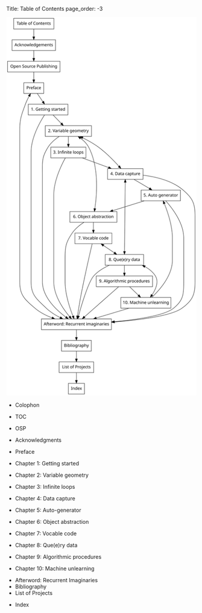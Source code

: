 Title: Table of Contents
page_order: -3

![](TOC.svg)
- Colophon
- TOC
- OSP
- Acknowledgments

- Preface
<!--* What kind of book is this?-->
<!--* So why aesthetic programming?-->
<!--* And software studies?-->
<!--* Open publishing-->
<!--* Flow of contents-->
<!--* The book object-->
- Chapter 1: Getting started
<!--* setup()-->
<!--* start()-->
<!--* Working environment:-->
   <!--* p5.js-->
   <!--* Code editor-->
<!--* My first program-->
<!--* Exercise in class-->
  <!--* Reading the web console "Hello World"-->
<!--* Reading the reference guide-->
<!--* Git-->
<!--* While()-->
<!--* MiniX: RunMe and ReadMe-->
<!--* Required reading-->
<!--* Further reading-->
- Chapter 2: Variable geometry
<!--* setup()-->
<!--* start()-->
<!--* Source code-->
<!--* Coordinates-->
<!--* Exercise in class-->
<!--* Variables-->
  <!--* Why use variables-->
<!--* Other functions-->
<!--* Conditional structures-->
  <!--* Relational operators-->
<!--* Basic arithmetic operators-->
<!--* Discussion in class-->
<!--* While()-->
<!--* MiniX: Geometric emoji-->
<!--* Required reading-->
<!--* Further reading-->
- Chapter 3: Infinite loops
<!--* setup()-->
<!--* start()-->
<!--* Exercise in class (Decode)-->
<!--* Source code-->
<!--* Function-->
<!--* Exercise in class-->
<!--* Transform-->
  <!--* push() and pop()-->
<!--* Exercise in class  -->
<!--* Asterisk Painting-->
  <!--* Source code-->
<!--* Exercise in class-->
<!--* Arrays-->
<!--* Conditional statements-->
<!--* Loops-->
<!--* While()-->
<!--* MiniX: Designing a throbber-->
<!--* Required reading-->
<!--* Further reading-->
- Chapter 4: Data capture
<!--* setup()-->
<!--* start()-->
<!--* Exercise in class (Decode)-->
<!--* Source code-->
<!--* DOM elements: creating and styling a button-->
<!--* Mouse capture-->
<!--* Keyboard capture-->
<!--* Audio capture-->
<!--* Face tracker-->
<!--* Exercise in class-->
<!--* The concept of capture-->
  <!--* Web analytics and heatmap-->
  <!--* Form elements-->
  <!--* Metrics of likes-->
  <!--* Voice and audio data-->
  <!--* Health tracker-->
<!--* While()-->
<!--* MiniX: Capture all-->
<!--* Required reading-->
<!--* Further reading-->
- Chapter 5: Auto-generator
<!--* setup()-->
<!--* start()-->
<!--* Exercise in class (10 PRINT)-->
<!--* Langton's Ant-->
  <!--* Source code (Langton's Ant)-->
  <!--* Reading Langton's Ant-->
<!--* Two-dimensional arrays & nested for-Loops-->
<!--* Exercise in class-->
<!--* While()-->
<!--* MiniX: A generative program-->
<!--* Required reading-->
<!--* Further reading-->
- Chapter 6: Object abstraction
<!--* setup()-->
<!--* start()-->
<!--* Exercise in class (Decode)-->
<!--* Source code-->
<!--* Class-->
<!--* Objects-->
<!--* Class-Object creation-->
<!--* Exercise in class-->
<!--* Further notes-->
<!--* While()-->
<!--* MiniX: Games with objects-->
<!--* Required reading-->
<!--* Further reading-->
- Chapter 7: Vocable code
<!--* setup()-->
<!--* start()-->
<!--* Exercise in class (Decode)-->
<!--* Texuality-->
  <!--* Type-->
<!--* Conditional structure-->
<!--* JSON-->
<!--* Source Code-->
<!--* Exercise in class-->
<!--* While()-->
<!--* MiniX: E-lit-->
<!--* Required reading-->
<!--* Further reading-->
- Chapter 8: Que(e)ry data
<!--* setup()-->
<!--* start()-->
<!--* Exercise in class-->
<!--* Image processing: fetching, loading and display-->
<!--* Source code-->
<!--* Exercise: Accessing web APIs (step by step)-->
<!--* APIs-->
  <!--* Que(e)rying data-->
<!--* Exercise in class-->
<!--* LoadPixels()-->
<!--* Different types of bugs-->
<!--* While()-->
<!--* MiniX: Working with APIs (in a group)-->
<!--* Required reading-->
<!--* Further reading-->
- Chapter 9: Algorithmic procedures
<!--* setup()-->
<!--* start()-->
<!--* Discussion in class-->
<!--* Exercise in class-->
<!--* Flowcharts-->
<!--* Exercise in class-->
<!--* Flowcharts as an artistic medium-->
<!--* While()-->
<!--* MiniX: Flowcharts-->
<!--* Required reading-->
<!--* Further reading-->
- Chapter 10: Machine unlearning
<!--* setup()-->
<!--* start()-->
<!--* Between input and output-->
<!--* Exercise in class-->
<!--* Learning algorithms-->
<!--* ml5.js library-->
<!--* Source code-->
  <!--* Reading Auto Chapter Generator-->
<!--* Exercise in class-->
<!--* While()-->
<!--* MiniX: Final project-->
<!--* Required reading-->
<!--* Further reading-->
- Afterword: Recurrent Imaginaries
- Bibliography
- List of Projects
<!--- Showcase (*only available on web version*)-->
- Index
